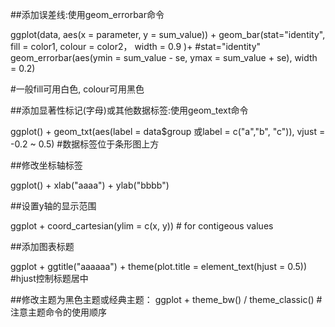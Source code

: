 ##添加误差线:使用geom_errorbar命令

ggplot(data, aes(x = parameter, y = sum_value)) +
    geom_bar(stat="identity", fill = color1, colour = color2， width = 0.9 )+   #stat="identity"
    geom_errorbar(aes(ymin = sum_value - se, ymax = sum_value + se), width = 0.2)

#一般fill可用白色, colour可用黑色


##添加显著性标记(字母)或其他数据标签:使用geom_text命令

ggplot() + geom_txt(aes(label = data$group 或label = c("a","b", "c")), vjust = -0.2 ~ 0.5)
#数据标签位于条形图上方


##修改坐标轴标签

ggplot() + xlab("aaaa") + ylab("bbbb")



##设置y轴的显示范围

ggplot + coord_cartesian(ylim = c(x, y))   # for contigeous values


##添加图表标题

ggplot + ggtitle("aaaaaa") + theme(plot.title = element_text(hjust = 0.5))  #hjust控制标题居中


##修改主题为黑色主题或经典主题：
ggplot + theme_bw() / theme_classic()
#注意主题命令的使用顺序

